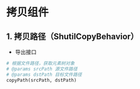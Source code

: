 # 拷贝组件

## 1. 拷贝路径（ShutilCopyBehavior）
  * 导出接口
```py
# 根据文件路径，获取元素树对象
# @params srcPath 源文件路径
# @params dstPath 目标文件路径
copyPath(srcPath, dstPath)
```